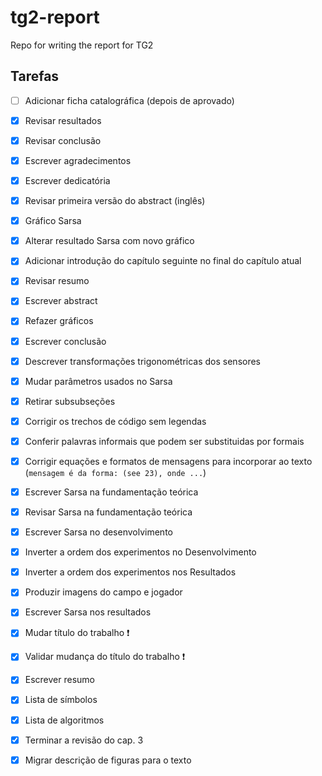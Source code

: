 # tg2-report
Repo for writing the report for TG2 

## Tarefas
- [ ] Adicionar ficha catalográfica (depois de aprovado)
- [x] Revisar resultados
- [x] Revisar conclusão
- [x] Escrever agradecimentos
- [x] Escrever dedicatória
- [x] Revisar primeira versão do abstract (inglês)
- [x] Gráfico Sarsa
- [x] Alterar resultado Sarsa com novo gráfico
- [x] Adicionar introdução do capítulo seguinte no final do capítulo atual
- [x] Revisar resumo
- [x] Escrever abstract
- [x] Refazer gráficos
- [x] Escrever conclusão
- [x] Descrever transformações trigonométricas dos sensores
- [x] Mudar parâmetros usados no Sarsa
- [x] Retirar subsubseções
- [x] Corrigir os trechos de código sem legendas
- [x] Conferir palavras informais que podem ser substituidas por formais
- [x] Corrigir equações e formatos de mensagens para incorporar ao texto (`mensagem é da forma: (see 23), onde ...`)
- [x] Escrever Sarsa na fundamentação teórica
- [x] Revisar Sarsa na fundamentação teórica
- [x] Escrever Sarsa no desenvolvimento
- [x] Inverter a ordem dos experimentos no Desenvolvimento
- [x] Inverter a ordem dos experimentos nos Resultados
- [x] Produzir imagens do campo e jogador
- [x] Escrever Sarsa nos resultados
- [x] Mudar título do trabalho ❗️
- [x] Validar mudança do título do trabalho ❗️
- [x] Escrever resumo
- [x] Lista de símbolos
- [x] Lista de algoritmos
- [x] Terminar a revisão do cap. 3
- [x] Migrar descrição de figuras para o texto

